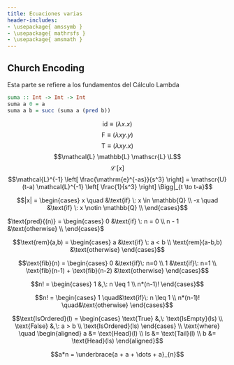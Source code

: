 ```yaml
---
title: Ecuaciones varias
header-includes:
- \usepackage{ amssymb }
- \usepackage{ mathrsfs }
- \usepackage{ amsmath }
---
```



## Church Encoding

Esta parte se refiere a los fundamentos del Cálculo Lambda

```haskell
suma :: Int -> Int -> Int
suma a 0 = a
suma a b = succ (suma a (pred b))

```

$$\text{id} \equiv (\lambda x . x)$$
$$\text{F} \equiv (\lambda x y . y)$$
$$\text{T} \equiv (\lambda x y . x)$$
$$\mathcal{L} \mathbb{L} \mathscr{L} \L$$
$$\mathop{\mathcal{L}} [ x ]$$
$$\mathcal{L}^{-1} \left[ \frac{\mathrm{e}^{-as}}{s^3} \right] =
\mathscr{U}(t-a) \mathcal{L}^{-1} \left[ \frac{1}{s^3} \right] \Bigg|_{t \to t-a}$$

$$|x| = \begin{cases}
    x \quad &\text{if} \: x \in \mathbb{Q} \\
    -x \quad &\text{if} \: x \notin \mathbb{Q} \\
\end{cases}$$

$\text{pred}{(n)} = \begin{cases}
    0       &\text{if} \: n = 0 \\
    n - 1   &\text{otherwise} \\
\end{cases}$

$$\text{rem}(a,b) = \begin{cases}
    a                   &\text{if} \: a < b \\
    \text{rem}(a-b,b)   &\text{otherwise}
\end{cases}$$

$$\text{fib}(n) = \begin{cases}
    0                                   &\text{if}\: n=0 \\
    1                                   &\text{if}\: n=1 \\
    \text{fib}(n-1) + \text{fib}(n-2)   &\text{otherwise}
\end{cases}$$

$$n! = \begin{cases}
    1           &,\: n \leq 1 \\
    n*(n-1)!
\end{cases}$$

$$n! = \begin{cases}
    1           \quad&\text{if}\: n \leq 1 \\
    n*(n-1)!    \quad&\text{otherwise}
\end{cases}$$

$$\text{IsOrdered}(l) = \begin{cases}
    \text{True}     &,\: \text{IsEmpty}(ls) \\
    \text{False}    &,\: a > b \\
    \text{IsOrdered}(ls)
\end{cases} \\
\text{where} \quad \begin{aligned}
    a   &= \text{Head}(l) \\
    ls  &= \text{Tail}(l) \\
    b   &= \text{Head}(ls)
\end{aligned}$$

$$a*n = \underbrace{a + a + \dots + a}_{n}$$
